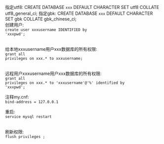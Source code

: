 指定utf8: 
        CREATE DATABASE `xxx` DEFAULT CHARACTER SET utf8 COLLATE utf8_general_ci;
指定gbk: 
    CREATE DATABASE `xxx` DEFAULT CHARACTER SET gbk COLLATE gbk_chinese_ci;
<br/>
创建用户: <br/>
<code>create user xxxusername IDENTIFIED by 'xxxpwd';</code><br/><br/>

给本地xxxusername用户xxx数据库的所有权限:<br/>
<code>grant all privileges on xxx.*  to xxxusername;</code><br/><br/>

远程用户xxxusername用户xxx数据库的所有权限: <br/>
<code>grant all privileges on xxx.* to 'xxxusername'@'%' identified by 'xxxpwd';</code><br/>

注释my.cnf: <br/>
<code>bind-address = 127.0.0.1</code><br/>

重启:<br/>
<code>service mysql restart</code>
<br/><br/>

刷新权限:<br/>
<code>flush  privileges ;</code><br/><br/>
